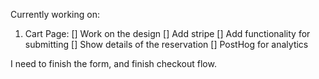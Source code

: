 Currently working on:

1. Cart Page:
   [] Work on the design
   [] Add stripe
   [] Add functionality for submitting
   [] Show details of the reservation
   [] PostHog for analytics

I need to finish the form, and finish checkout flow.
